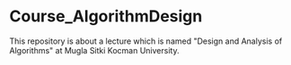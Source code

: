 # Course_AlgorithmDesign
This repository is about a lecture which is named "Design and Analysis of Algorithms" at Mugla Sitki Kocman University. 
